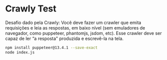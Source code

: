 # Crawly Test
 

Desafio dado pela Crawly:
Você deve fazer um crawler que emita requisições e leia as respostas, em baixo nível (sem emuladores de navegador, como puppeteer, phantomjs, jsdom, etc). Esse crawler deve ser capaz de ler “a resposta" produzida e escrevê-la na tela.



```bash
npm install puppeteer@13.4.1 --save-exact
node index.js
```